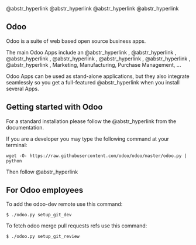 @abstr_hyperlink @abstr_hyperlink @abstr_hyperlink @abstr_hyperlink 

## Odoo

Odoo is a suite of web based open source business apps.

The main Odoo Apps include an @abstr_hyperlink , @abstr_hyperlink , @abstr_hyperlink , @abstr_hyperlink , @abstr_hyperlink , @abstr_hyperlink , @abstr_hyperlink , Marketing, Manufacturing, Purchase Management, ... 

Odoo Apps can be used as stand-alone applications, but they also integrate seamlessly so you get a full-featured @abstr_hyperlink when you install several Apps.

## Getting started with Odoo

For a standard installation please follow the @abstr_hyperlink from the documentation.

If you are a developer you may type the following command at your terminal:
    
    
    wget -O- https://raw.githubusercontent.com/odoo/odoo/master/odoo.py | python
    

Then follow @abstr_hyperlink 

## For Odoo employees

To add the odoo-dev remote use this command:
    
    
    $ ./odoo.py setup_git_dev
    

To fetch odoo merge pull requests refs use this command:
    
    
    $ ./odoo.py setup_git_review
    
